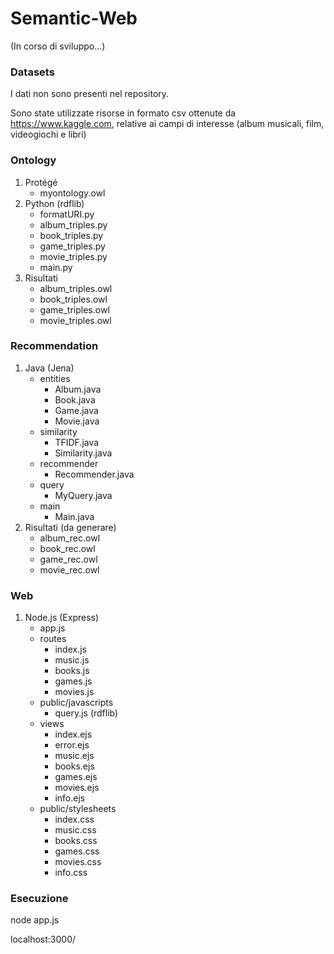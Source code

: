 # Semantic-Web

(In corso di sviluppo...)

### Datasets
I dati non sono presenti nel repository.

Sono state utilizzate risorse in formato csv ottenute da https://www.kaggle.com, relative ai campi di interesse (album musicali, film, videogiochi e libri)

### Ontology

1. Protégé
   * myontology.owl
2. Python (rdflib)
   * formatURI.py
   * album_triples.py
   * book_triples.py
   * game_triples.py
   * movie_triples.py
   * main.py
3. Risultati
   * album_triples.owl
   * book_triples.owl
   * game_triples.owl
   * movie_triples.owl

### Recommendation

1. Java (Jena)
   * entities
     - Album.java
     - Book.java
     - Game.java
     - Movie.java
   * similarity
     - TFIDF.java
     - Similarity.java
   * recommender
     - Recommender.java
   * query
     - MyQuery.java
   * main
     - Main.java
2. Risultati (da generare)
   * album_rec.owl
   * book_rec.owl
   * game_rec.owl
   * movie_rec.owl

### Web

1. Node.js (Express)
   * app.js
   * routes
     - index.js
     - music.js
     - books.js
     - games.js
     - movies.js
   * public/javascripts
     - query.js (rdflib)
   * views
     - index.ejs
     - error.ejs
     - music.ejs
     - books.ejs
     - games.ejs
     - movies.ejs
     - info.ejs
   * public/stylesheets
     - index.css
     - music.css
     - books.css
     - games.css
     - movies.css
     - info.css

### Esecuzione

node app.js

localhost:3000/
